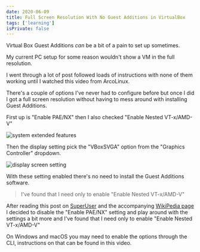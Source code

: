 ```yaml
---
date: 2020-06-09
title: Full Screen Resolution With No Guest Additions in VirtualBox
tags: ['learning']
isPrivate: false
---
```


<script>
  import { YouTube } from 'sveltekit-embed'
</script>

Virtual Box Guest Additions _can_ be a bit of a pain to set up
sometimes.

My current PC setup for some reason wouldn't show a VM in the full
resolution.

I went through a lot of post followed loads of instructions with none
of them working until I watched this video from ArcoLinux.

<YouTube youTubeId="zW03Vs2CVZo" />

There's a couple of options I've never had to configure before but
once I did I got a full screen resolution without having to mess
around with installing Guest Additions.

First up is "Enable PAE/NX" then I also checked "Enable Nested
VT-x/AMD-V"

![system extended features]

<!-- cSpell:ignore svga -->

Then the display setting pick the "VBoxSVGA" option from the "Graphics
Controller" dropdown.

![display screen setting]

With these setting enabled there's no need to install the Guest
Additions software.

> I've found that I need only to enable "Enable Nested VT-x/AMD-V"

After reading this post on [SuperUser] and the accompanying [WikiPedia
page] I decided to disable the "Enable PAE/NX" setting and play around
with the settings a bit more and I've found that I need only to enable
"Enable Nested VT-x/AMD-V"

On Windows and macOS you may need to enable the options through the
CLI, instructions on that can be found in this video.

<YouTube youTubeId="JMT2qimIL9Q" />

<!-- Links -->

[superuser]:
	https://superuser.com/questions/1118712/when-do-i-have-to-use-pae-nx/1381508#1381508
[wikipedia page]:
	https://en.wikipedia.org/wiki/Physical_Address_Extension

<!-- Images -->

[system extended features]:
	https://res.cloudinary.com/defkmsrpw/image/upload/q_auto,f_auto/v1614858540/scottspence.com/system-extended-features-0cb51df6f5316a8fef9f226039dfe5a8.png
[display screen setting]:
	https://res.cloudinary.com/defkmsrpw/image/upload/q_auto,f_auto/v1614858540/scottspence.com/display-screen-d102c2aab478fd9477c4f5bc0db649ed.png
